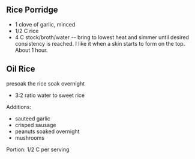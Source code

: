 ## Rice Porridge

  + 1 clove of garlic, minced
  + 1/2 C rice
  + 4 C stock/broth/water
  -- bring to lowest heat and simmer until desired consistency is reached. I
     like it when a skin starts to form on the top. About 1 hour.


## Oil Rice

presoak the rice soak overnight

  + 3:2 ratio water to sweet rice

Additions:

  + sauteed garlic
  + crisped sausage
  + peanuts soaked overnight
  + mushrooms


Portion: 1/2 C per serving
